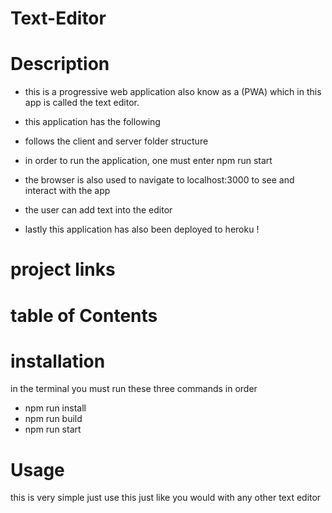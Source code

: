 # Text-Editor

# Description 
- this is a progressive web application also know as a (PWA) which in this app is called the text editor. 
- this application has the following

- follows the client and server folder structure 
- in order to run the application, one must enter npm run start 
- the browser is also used to navigate to localhost:3000 to see and interact with the app 
- the user can add text into the editor
- lastly this application has also been deployed to heroku !

# project links 

# table of Contents


# installation 
in the terminal you must run these three commands in order 
- npm run install 
- npm run build 
- npm run start 

# Usage 
this is very simple just use this just like you would with any other text editor 